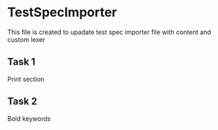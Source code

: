 # TestSpecImporter

This file is created to upadate test spec importer file with content and custom lexer
## Task 1
Print section

## Task 2
Bold keywords
